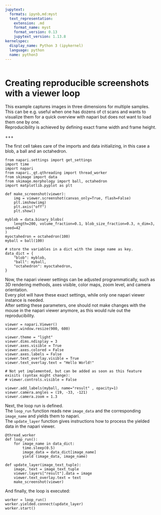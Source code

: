 ```yaml
---
jupytext:
  formats: ipynb,md:myst
  text_representation:
    extension: .md
    format_name: myst
    format_version: 0.13
    jupytext_version: 1.13.8
kernelspec:
  display_name: Python 3 (ipykernel)
  language: python
  name: python3
---
```


```{tags} gui
```

# Creating reproducible screenshots with a viewer loop

This example captures images in three dimensions for multiple samples.  
This can be e.g. useful when one has dozens of ct scans and wants to visualize them for a quick overview with napari but does not want to load them one by one.  
Reproducibility is achieved by defining exact frame width and frame height.  

+++

The first cell takes care of the imports and data initializing, in this case a blob, a ball and an octahedron.  

```{code-cell} ipython3
from napari.settings import get_settings
import time
import napari
from napari._qt.qthreading import thread_worker
from skimage import data
from skimage.morphology import ball, octahedron
import matplotlib.pyplot as plt

def make_screenshot(viewer):
    img = viewer.screenshot(canvas_only=True, flash=False)
    plt.imshow(img)
    plt.axis("off")
    plt.show()
    
myblob = data.binary_blobs(
    length=200, volume_fraction=0.1, blob_size_fraction=0.3, n_dim=3, seed=42
)
myoctahedron = octahedron(100)
myball = ball(100)

# store the variables in a dict with the image name as key.
data_dict = {
    "blob": myblob,
    "ball": myball,
    "octahedron": myoctahedron,
}
```

Now, the napari viewer settings can be adjusted programmatically, such as 3D rendering methods, axes visible, color maps, zoom level, and camera orientation.    
Every plot will have these exact settings, while only one napari viewer instance is needed.  
After setting these parameters, one should not make changes with the mouse in the napari viewer anymore, as this would rule out the reproducibility.

```{code-cell} ipython3
viewer = napari.Viewer()
viewer.window.resize(900, 600)

viewer.theme = "light"
viewer.dims.ndisplay = 3
viewer.axes.visible = True
viewer.axes.colored = False
viewer.axes.labels = False
viewer.text_overlay.visible = True
viewer.text_overlay.text = "Hello World!"

# Not yet implemented, but can be added as soon as this feature exisits (syntax might change): 
# viewer.controls.visible = False

viewer.add_labels(myball, name="result" , opacity=1)
viewer.camera.angles = (19, -33, -121)
viewer.camera.zoom = 1.3
```

Next, the loop run is defined.  
The `loop_run` function reads new `image_data` and the corresponding `image_name` and yields them to napari.     
The `update_layer` function gives instructions how to process the yielded data in the napari viewer.

```{code-cell} ipython3
@thread_worker
def loop_run():
    for image_name in data_dict: 
        time.sleep(0.5)
        image_data = data_dict[image_name]
        yield (image_data, image_name)

def update_layer(image_text_tuple):
    image, text = image_text_tuple
    viewer.layers["result"].data = image
    viewer.text_overlay.text = text
    make_screenshot(viewer)
```

And finally, the loop is executed:

```{code-cell} ipython3
worker = loop_run()
worker.yielded.connect(update_layer)
worker.start()
```

```{code-cell} ipython3

```
